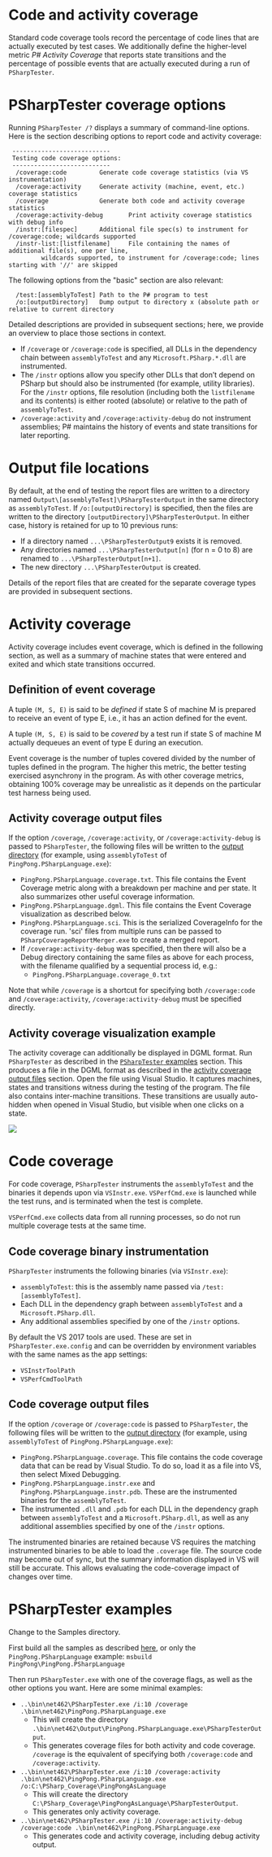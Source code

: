 Code and activity coverage
==========================
Standard code coverage tools record the percentage of code lines that are actually executed by test cases. We additionally define the higher-level metric _P# Activity Coverage_ that reports state transitions and the percentage of possible events that are actually executed during a run of `PSharpTester`. 

# PSharpTester coverage options
Running `PSharpTester /?` displays a summary of command-line options. Here is the section describing options to report code and activity coverage:
`````
 ---------------------------
 Testing code coverage options:
 ---------------------------
  /coverage:code         Generate code coverage statistics (via VS instrumentation)
  /coverage:activity     Generate activity (machine, event, etc.) coverage statistics
  /coverage              Generate both code and activity coverage statistics
  /coverage:activity-debug       Print activity coverage statistics with debug info
  /instr:[filespec]      Additional file spec(s) to instrument for /coverage:code; wildcards supported
  /instr-list:[listfilename]     File containing the names of additional file(s), one per line,
         wildcards supported, to instrument for /coverage:code; lines starting with '//' are skipped
`````

The following options from the "basic" section are also relevant:
```
  /test:[assemblyToTest] Path to the P# program to test
  /o:[outputDirectory]   Dump output to directory x (absolute path or relative to current directory
```

Detailed descriptions are provided in subsequent sections; here, we provide an overview to place those sections in context.

* If `/coverage` or `/coverage:code` is specified, all DLLs in the dependency chain between `assemblyToTest` and any `Microsoft.PSharp.*.dll` are instrumented.
* The `/instr` options allow you specify other DLLs that don’t depend on PSharp but should also be instrumented (for example, utility libraries). For the `/instr` options, file resolution (including both the `listfilename` and its contents) is either rooted (absolute) or relative to the path of `assemblyToTest`.
* `/coverage:activity` and `/coverage:activity-debug` do not instrument assemblies; P# maintains the history of events and state transitions for later reporting.

# Output file locations
By default, at the end of testing the report files are written to a directory named `Output\[assemblyToTest]\PSharpTesterOutput` in the same directory as `assemblyToTest`. If `/o:[outputDirectory]` is specified, then the files are written to the directory `[outputDirectory]\PSharpTesterOutput`. In either case, history is retained for up to 10 previous runs:
  * If a directory named `...\PSharpTesterOutput9` exists it is removed.
  * Any directories named `...\PSharpTesterOutput[n]` (for n = 0 to 8) are renamed to `...\PSharpTesterOutput[n+1]`.
  * The new directory `...\PSharpTesterOutput` is created.

Details of the report files that are created for the separate coverage types are provided in subsequent sections.

# Activity coverage 
Activity coverage includes event coverage, which is defined in the following section, as well as a summary of machine states that were entered and exited and which state transitions occurred.

## Definition of event coverage
A tuple `(M, S, E)` is said to be _defined_ if state S of machine M is prepared to receive an event of type E, i.e., it has an action defined for the event. 

A tuple `(M, S, E)` is said to be _covered_ by a test run if state S of machine M actually dequeues an event of type E during an execution.

Event coverage is the number of tuples covered divided by the number of tuples defined in the program. The higher this metric, the better testing exercised asynchrony in the program. As with other coverage metrics, obtaining 100% coverage may be unrealistic as it depends on the particular test harness being used.

## Activity coverage output files
If the option `/coverage`, `/coverage:activity`, or `/coverage:activity-debug` is passed to `PSharpTester`, the following files will be written to the [output directory](#output-file-locations) (for example, using `assemblyToTest` of `PingPong.PSharpLanguage.exe`):
* `PingPong.PSharpLanguage.coverage.txt`. This file contains the Event Coverage metric along with a breakdown per machine and per state. It also summarizes other useful coverage information.
* `PingPong.PSharpLanguage.dgml`. This file contains the Event Coverage visualization as described below.
* `PingPong.PSharpLanguage.sci`. This is the serialized CoverageInfo for the coverage run. 'sci' files from multiple runs can be passed to `PSharpCoverageReportMerger.exe` to create a merged report.
* If `/coverage:activity-debug` was specified, then there will also be a Debug directory containing the same files as above for each process, with the filename qualified by a sequential process id, e.g.:
  * `PingPong.PSharpLanguage.coverage_0.txt`

Note that while `/coverage` is a shortcut for specifying both `/coverage:code` and `/coverage:activity`, `/coverage:activity-debug` must be specified directly.

## Activity coverage visualization example
The activity coverage can additionally be displayed in DGML format. Run `PSharpTester` as described in the [`PSharpTester` examples](#psharptester-examples) section. This produces a file in the DGML format as described in the [activity coverage output files](#activity-coverage-output-files) section. Open the file using Visual Studio. It captures machines, states and transitions witness during the testing of the program. The file also contains inter-machine transitions. These transitions are usually auto-hidden when opened in Visual Studio, but visible when one clicks on a state.

![](../Images/PingPongVisualization.PNG)

# Code coverage
For code coverage, `PSharpTester` instruments the `assemblyToTest` and the binaries it depends upon via `VSInstr.exe`. `VSPerfCmd.exe` is launched while the test runs, and is terminated when the test is complete.

`VSPerfCmd.exe` collects data from all running processes, so do not run multiple coverage tests at the same time.

## Code coverage binary instrumentation
`PSharpTester` instruments the following binaries (via `VSInstr.exe`):
* `assemblyToTest`: this is the assembly name passed via `/test:[assemblyToTest]`.
* Each DLL in the dependency graph between `assemblyToTest` and a `Microsoft.PSharp.dll`.
* Any additional assemblies specified by one of the `/instr` options.

By default the VS 2017 tools are used. These are set in `PSharpTester.exe.config` and can be overridden by environment variables with the same names as the app settings:
- `VSInstrToolPath`
- `VSPerfCmdToolPath`

## Code coverage output files
If the option `/coverage` or `/coverage:code` is passed to `PSharpTester`, the following files will be written to the [output directory](#output-file-locations) (for example, using `assemblyToTest` of `PingPong.PSharpLanguage.exe`):
* `PingPong.PSharpLanguage.coverage`. This file contains the code coverage data that can be read by Visual Studio. To do so, load it as a file into VS, then select Mixed Debugging.
* `PingPong.PSharpLanguage.instr.exe` and `PingPong.PSharpLanguage.instr.pdb`. These are the instrumented binaries for the `assemblyToTest`.
* The instrumented `.dll` and `.pdb` for each DLL in the dependency graph between `assemblyToTest` and a `Microsoft.PSharp.dll`, as well as any additional assemblies specified by one of the `/instr` options.

The instrumented binaries are retained because VS requires the matching instrumented binaries to be able to load the `.coverage` file. The source code may become out of sync, but the summary information displayed in VS will still be accurate. This allows evaluating the code-coverage impact of changes over time.

# PSharpTester examples
Change to the Samples directory.

First build all the samples as described [here](https://github.com/p-org/PSharp/tree/master/Samples), or only the `PingPong.PSharpLanguage` example: `msbuild PingPong\PingPong.PSharpLanguage`

Then run `PSharpTester.exe` with one of the coverage flags, as well as the other options you want. Here are some minimal examples:
* `..\bin\net462\PSharpTester.exe /i:10 /coverage .\bin\net462\PingPong.PSharpLanguage.exe`
  * This will create the directory `.\bin\net462\Output\PingPong.PSharpLanguage.exe\PSharpTesterOutput`.
  * This generates coverage files for both activity and code coverage. `/coverage` is the equivalent of specifying both `/coverage:code` and `/coverage:activity`.
* `..\bin\net462\PSharpTester.exe /i:10 /coverage:activity .\bin\net462\PingPong.PSharpLanguage.exe /o:C:\PSharp_Coverage\PingPongAsLanguage`
  * This will create the directory `C:\PSharp_Coverage\PingPongAsLanguage\PSharpTesterOutput`.
  * This generates only activity coverage.
* `..\bin\net462\PSharpTester.exe /i:10 /coverage:activity-debug /coverage:code .\bin\net462\PingPong.PSharpLanguage.exe`
  * This generates code and activity coverage, including debug activity output.
